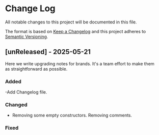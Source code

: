 # Change Log

All notable changes to this project will be documented in this file.

The format is based on [Keep a Changelog](http://keepachangelog.com/)
and this project adheres to [Semantic Versioning](http://semver.org/).

## [unReleased] - 2025-05-21

Here we write upgrading notes for brands. It's a team effort to make them as
straightforward as possible.

### Added

-Add Changelog file.

### Changed

- Removing some empty constructors. Removing comments.

### Fixed

